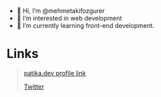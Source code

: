 - 👋 Hi, I’m @mehmetakifozgurer
- 👀 I’m interested in web development
- 🌱 I’m currently learning front-end development.
# Links
>[patika.dev profile link](https://app.patika.dev/professor) 
>
>[Twitter](https://twitter.com/mehmetakifozgur)
<!---
mehmetakifozgurer/mehmetakifozgurer is a ✨ special ✨ repository because its `README.md` (this file) appears on your GitHub profile.
You can click the Preview link to take a look at your changes.
--->
